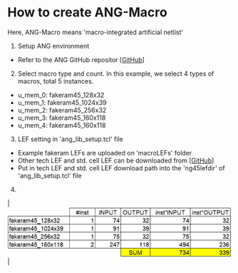# How to create ANG-Macro

Here, ANG-Macro means 'macro-integrated artificial netlist'

1. Setup ANG environment
  - Refer to the ANG GitHub repositor \[[GitHub](https://github.com/daeyeon22/artificial_netlist_generator)\]

2. Select macro type and count. In this example, we select 4 types of macros, total 5 instances.
  - u_mem_0: fakeram45_128x32  
  - u_mem_1: fakeram45_1024x39 
  - u_mem_2: fakeram45_256x32  
  - u_mem_3: fakeram45_160x118 
  - u_mem_4: fakeram45_160x118 

3. LEF setting in 'ang_lib_setup.tcl' file
  - Example fakeram LEFs are uploaded on 'macroLEFs' folder
  - Other tech LEF and std. cell LEF can be downloaded from \[[GitHub](https://github.com/The-OpenROAD-Project/OpenROAD-flow-scripts/tree/master/flow/platforms/nangate45/lef)\]
  - Put in tech LEF and std. cell LEF download path into the 'ng45lefdir' of 'ang_lib_setup.tcl' file

4. 
| <img src="macroPinSum.png" width=600px> |


